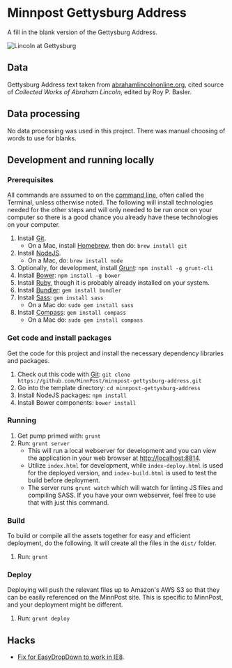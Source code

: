 # Minnpost Gettysburg Address

A fill in the blank version of the Gettysburg Address.

![Lincoln at Gettysburg](http://upload.wikimedia.org/wikipedia/commons/thumb/f/f2/Lincolns_Gettysburg_Address%2C_Gettysburg.JPG/602px-Lincolns_Gettysburg_Address%2C_Gettysburg.JPG "Lincoln at Gettysburg")

## Data

Gettysburg Address text taken from [abrahamlincolnonline.org](http://www.abrahamlincolnonline.org/lincoln/speeches/gettysburg.htm), cited source of *Collected Works of Abraham Lincoln*, edited by Roy P. Basler.

## Data processing

No data processing was used in this project.  There was manual choosing of words to use for blanks.

## Development and running locally

### Prerequisites

All commands are assumed to on the [command line](http://en.wikipedia.org/wiki/Command-line_interface), often called the Terminal, unless otherwise noted.  The following will install technologies needed for the other steps and will only needed to be run once on your computer so there is a good chance you already have these technologies on your computer.

1. Install [Git](http://git-scm.com/).
   * On a Mac, install [Homebrew](http://brew.sh/), then do: `brew install git`
1. Install [NodeJS](http://nodejs.org/).
   * On a Mac, do: `brew install node`
1. Optionally, for development, install [Grunt](http://gruntjs.com/): `npm install -g grunt-cli`
1. Install [Bower](http://bower.io/): `npm install -g bower`
1. Install [Ruby](http://www.ruby-lang.org/en/downloads/), though it is probably already installed on your system.
1. Install [Bundler](http://gembundler.com/): `gem install bundler`
1. Install [Sass](http://sass-lang.com/): `gem install sass`
   * On a Mac do: `sudo gem install sass`
1. Install [Compass](http://compass-style.org/): `gem install compass`
   * On a Mac do: `sudo gem install compass`

### Get code and install packages

Get the code for this project and install the necessary dependency libraries and packages.

1. Check out this code with [Git](http://git-scm.com/): `git clone https://github.com/MinnPost/minnpost-gettysburg-address.git`
1. Go into the template directory: `cd minnpost-gettysburg-address`
1. Install NodeJS packages: `npm install`
1. Install Bower components: `bower install`

### Running

1. Get pump primed with: `grunt`
1. Run: `grunt server`
    * This will run a local webserver for development and you can view the application in your web browser at [http://localhost:8814](http://localhost:8814).
    * Utilize `index.html` for development, while `index-deploy.html` is used for the deployed version, and `index-build.html` is used to test the build before deployment.
    * The server runs `grunt watch` which will watch for linting JS files and compiling SASS.  If you have your own webserver, feel free to use that with just this command.

### Build

To build or compile all the assets together for easy and efficient deployment, do the following.  It will create all the files in the `dist/` folder.

1. Run: `grunt`

### Deploy

Deploying will push the relevant files up to Amazon's AWS S3 so that they can be easily referenced on the MinnPost site.  This is specific to MinnPost, and your deployment might be different.

1. Run: `grunt deploy`

## Hacks

* [Fix for EasyDropDown to work in IE8](https://github.com/patrickkunka/easydropdown/pull/19).
